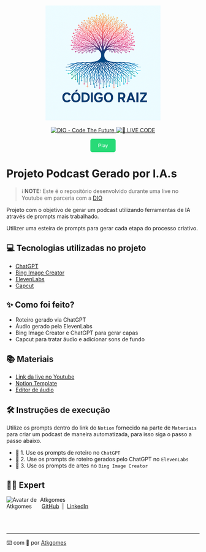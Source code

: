 <p align="center">
<img 
    src="./assets/cover2.png"
    width="300"
/>
</p>

<p align="center">
<a href="https://dio.me/">
    <img 
        src="https://img.shields.io/badge/DIO-Code_The_Future-28DA77?logo=youtube" 
        alt="DIO - Code The Future">
</a>
<a href="https://dio.me/">
<img 
    src="https://img.shields.io/badge/🔴_LIVE_CODE-FF5E72" 
    alt="🔴 LIVE CODE">
</a>
</p>

<p align="center">
    <audio id="audioPlayer" src="output/áudio_bruto.mp3" preload="auto"></audio>
</p>

<p align="center">
    <button onclick="document.getElementById('audioPlayer').play()" style="background-color: #28DA77; color: white; padding: 10px 20px; border: none; border-radius: 5px; cursor: pointer;">
        Play
    </button>
</p>

# Projeto Podcast Gerado por I.A.s


 > ℹ️ **NOTE:** Este é o repositório desenvolvido durante uma live no Youtube em parceria com a [DIO](https://dio.me)

Projeto com o objetivo de gerar um podcast utilizando ferramentas de IA através de prompts mais trabalhado.

Utilizer uma esteira de prompts para gerar cada etapa do processo criativo.

## 💻 Tecnologias utilizadas no projeto

- [ChatGPT](https://chat.openai.com/) 
- [Bing Image Creator](https://www.bing.com/images/create)
- [ElevenLabs](https://beta.elevenlabs.io/)
- [Capcut](https://www.capcut.com/pt-br/)

## ✨ Como foi feito?

- Roteiro gerado via ChatGPT
- Áudio gerado pela ElevenLabs
- Bing Image Creator e ChatGPT para gerar capas
- Capcut para tratar áudio e adicionar sons de fundo

## 📚 Materiais

- [Link da live no Youtube](https://www.youtube.com)
- [Notion Template](https://helpful-jump-17b.notion.site/PAS-Podcast-AI-Studio-210489e15d7a4a73b743bb159e45d06f?pvs=4)
- [Editor de áudio](https://www.capcut.com/editor?from_page=landing_page&__action_from=picture_V%C3%ADdeos%20profissionais%20em%20minutos,%20n%C3%A3o%20em%20horas.)

## 🛠️ Instruções de execução

Utilize os prompts dentro do link do `Notion` fornecido na parte de `Materiais` para criar um podcast de maneira automatizada, para isso siga o passo a passo abaixo.

- 🤖 1. Use os prompts de roteiro no `ChatGPT`
- 🤖 2. Use os prompts de roteiro gerados pelo ChatGPT no `ElevenLabs`
- 🤖 3. Use os prompts de artes no `Bing Image Creator`

## 👨‍💻 Expert

<p>
    <img 
        align="left" 
        margin="10" 
        width="80" 
        src="https://avatars.githubusercontent.com/u/37452836?v=4" 
        alt="Avatar de Atkgomes"
    />
    <p>&nbsp;&nbsp;Atkgomes<br>
    &nbsp;&nbsp;
    <a href="https://github.com/atkgomes1806">GitHub</a> 
    &nbsp;|&nbsp;
    <a href="https://www.linkedin.com/in/arthur-gomes-soares-4627a03b/">LinkedIn</a>
    </p>
</p>
<br/><br/>
<p>

---

⌨️ com 💜 por [Atkgomes](https://github.com/atkgomes1806)
